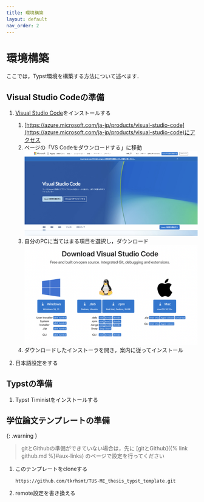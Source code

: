 ```yaml
---
title: 環境構築
layout: default
nav_order: 2
---
```


# 環境構築

ここでは，Typst環境を構築する方法について述べます．

## Visual Studio Codeの準備

1. [Visual Studio Code](https://azure.microsoft.com/ja-jp/products/visual-studio-code)をインストールする

    1. [https://azure.microsoft.com/ja-jp/products/visual-studio-code](https://azure.microsoft.com/ja-jp/products/visual-studio-code)にアクセス
    1. ページの「VS Codeをダウンロードする」に移動
    ![](images/vscode_download1.png)
    1. 自分のPCに当てはまる項目を選択し，ダウンロード
        ![](images/vscode_download2.png)
    1. ダウンロードしたインストーラを開き，案内に従ってインストール

1. 日本語設定をする

## Typstの準備

1. Typst Tiministをインストールする

## 学位論文テンプレートの準備

{: .warning }
> gitとGithubの準備ができていない場合は，先に [gitとGithub]({% link github.md %}#aux-links) のページで設定を行ってください

1. このテンプレートをcloneする
    ```bash
    https://github.com/tkrhsmt/TUS-ME_thesis_typst_template.git
    ```

1. remote設定を書き換える

